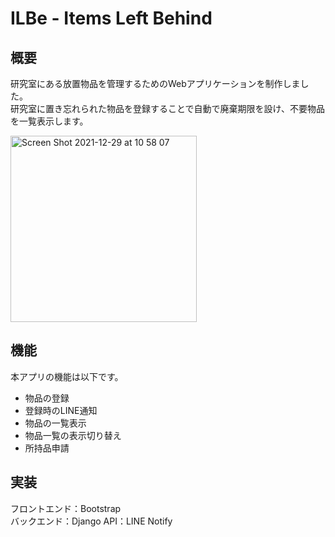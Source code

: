 # ILBe - Items Left Behind
## 概要
研究室にある放置物品を管理するためのWebアプリケーションを制作しました。  
研究室に置き忘れられた物品を登録することで自動で廃棄期限を設け、不要物品を一覧表示します。  

<img width="298" alt="Screen Shot 2021-12-29 at 10 58 07" src="https://user-images.githubusercontent.com/49334354/147620214-57f89536-4450-48b7-85ba-322146219fbd.png">

## 機能
本アプリの機能は以下です。
- 物品の登録
- 登録時のLINE通知
- 物品の一覧表示
- 物品一覧の表示切り替え
- 所持品申請

## 実装
フロントエンド：Bootstrap  
バックエンド：Django
API：LINE Notify
